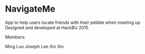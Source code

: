 # NavigateMe
App to help users locate friends with their pebble when meeting up Designed and developed at HackBU 2015

Members:

Ming Luo
Joseph Lee
Xin Xin
